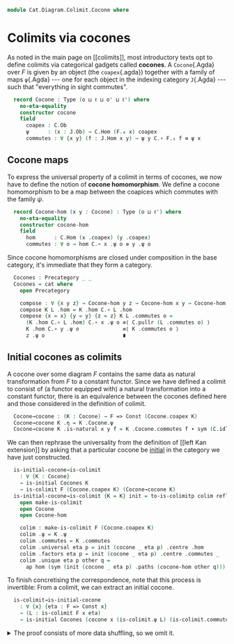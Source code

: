<!--
```agda
open import Cat.Diagram.Colimit.Base
open import Cat.Diagram.Initial
open import Cat.Prelude

import Cat.Functor.Reasoning as Func
import Cat.Reasoning
```
-->

```agda
module Cat.Diagram.Colimit.Cocone where
```

<!--
```agda
private variable
  o ℓ o' ℓ' : Level

open _=>_
```
-->

# Colimits via cocones

As noted in the main page on [[colimits]], most introductory texts opt
to define colimits via categorical gadgets called **cocones**. A
`Cocone`{.Agda} over $F$ is given by an object (the `coapex`{.agda})
together with a family of maps `ψ`{.Agda} --- one for each object in the
indexing category `J`{.Agda} --- such that "everything in sight
commutes".

<!--
```agda
module _ {J : Precategory o ℓ} {C : Precategory o' ℓ'} (F : Functor J C) where
  private
    module C = Cat.Reasoning C
    module J = Precategory J
    module F = Functor F
```
-->

```agda
  record Cocone : Type (o ⊔ ℓ ⊔ o' ⊔ ℓ') where
    no-eta-equality
    constructor cocone
    field
      coapex : C.Ob
      ψ      : (x : J.Ob) → C.Hom (F.₀ x) coapex
      commutes : ∀ {x y} (f : J.Hom x y) → ψ y C.∘ F.₁ f ≡ ψ x
```

<!--
```agda
  open Cocone

  Cocone-path : {x y : Cocone}
              → (p : x .coapex ≡ y .coapex)
              → (∀ o → PathP (λ i → C.Hom (F.₀ o) (p i)) (ψ x o) (ψ y o))
              → x ≡ y
  Cocone-path p q i .coapex = p i
  Cocone-path p q i .ψ o = q o i
  Cocone-path {x = x} {y = y} p q i .commutes {x = a} {y = b} f =
    is-prop→pathp (λ i → C.Hom-set _ _ (q b i C.∘ F.₁ f) (q a i))
      (x .commutes f) (y .commutes f) i
```
-->

## Cocone maps

To express the universal property of a colimit in terms of cocones, we
now have to define the notion of **cocone homomorphism**. We define a
cocone homomorphism to be a map between the coapices which commutes with
the family $\psi$.

```agda
  record Cocone-hom (x y : Cocone) : Type (o ⊔ ℓ') where
    no-eta-equality
    constructor cocone-hom
    field
      hom      : C.Hom (x .coapex) (y .coapex)
      commutes : ∀ o → hom C.∘ x .ψ o ≡ y .ψ o
```

<!--
```agda
  private unquoteDecl eqv = declare-record-iso eqv (quote Cocone-hom)

  open Cocone-hom

  Cocone-hom-path : ∀ {x y} {f g : Cocone-hom x y} → f .hom ≡ g .hom → f ≡ g
  Cocone-hom-path p i .hom = p i
  Cocone-hom-path {x = x} {y = y} {f = f} {g = g} p i .commutes o j =
    is-set→squarep (λ i j → C.Hom-set _ _)
      (λ j → p j C.∘ x .ψ o) (f .commutes o) (g .commutes o) refl i j
```
-->

Since cocone homomorphisms are closed under composition in the base
category, it's immediate that they form a category.

```agda
  Cocones : Precategory _ _
  Cocones = cat where
    open Precategory

    compose : ∀ {x y z} → Cocone-hom y z → Cocone-hom x y → Cocone-hom x z
    compose K L .hom = K .hom C.∘ L .hom
    compose {x = x} {y = y} {z = z} K L .commutes o =
      (K .hom C.∘ L .hom) C.∘ x .ψ o ≡⟨ C.pullr (L .commutes o) ⟩
      K .hom C.∘ y .ψ o              ≡⟨ K .commutes o ⟩
      z .ψ o                         ∎
```

<!--
```agda
    cat : Precategory _ _
    cat .Ob = Cocone
    cat .Hom = Cocone-hom
    cat .id = cocone-hom C.id (λ _ → C.idl _)
    cat ._∘_ = compose
    cat .idr f = Cocone-hom-path (C.idr (f .hom))
    cat .idl f = Cocone-hom-path (C.idl (f .hom))
    cat .assoc f g h = Cocone-hom-path (C.assoc (f .hom) (g .hom) (h .hom))
    cat .Hom-set x y = Iso→is-hlevel! 2 eqv
```
-->


## Initial cocones as colimits

A cocone over some diagram $F$ contains the same data as natural
transformation from $F$ to a constant functor. Since we have defined a
colimit to consist of (a functor equipped with) a natural transformation
into a constant functor, there is an equivalence between the cocones
defined here and those considered in the definition of colimit.

```agda
  Cocone→cocone : (K : Cocone) → F => Const (Cocone.coapex K)
  Cocone→cocone K .η = K .Cocone.ψ
  Cocone→cocone K .is-natural x y f = K .Cocone.commutes f ∙ sym (C.idl _)
```

We can then rephrase the universality from the definition of [[left Kan
extension]] by asking that a particular cocone be [initial] in the
category we have just constructed.

[initial]: Cat.Diagram.Initial.html

```agda
  is-initial-cocone→is-colimit
    : ∀ {K : Cocone}
    → is-initial Cocones K
    → is-colimit F (Cocone.coapex K) (Cocone→cocone K)
  is-initial-cocone→is-colimit {K = K} init = to-is-colimitp colim refl where
    open make-is-colimit
    open Cocone
    open Cocone-hom

    colim : make-is-colimit F (Cocone.coapex K)
    colim .ψ = K .ψ
    colim .commutes = K .commutes
    colim .universal eta p = init (cocone _ eta p) .centre .hom
    colim .factors eta p = init (cocone _ eta p) .centre .commutes _
    colim .unique eta p other q =
      ap hom (sym (init (cocone _ eta p) .paths (cocone-hom other q)))
```

To finish concretising the correspondence, note that this process is
invertible: From a colimit, we can extract an initial cocone.

```agda
  is-colimit→is-initial-cocone
    : ∀ {x} {eta : F => Const x}
    → (L : is-colimit F x eta)
    → is-initial Cocones (cocone x (is-colimit.ψ L) (is-colimit.commutes L))
```

<details>
<summary>The proof consists of more data shuffling, so we omit it.
</summary>

```agda
  is-colimit→is-initial-cocone {x  = x} L K = init where
    module L = is-colimit L
    module K = Cocone K
    open Cocone-hom

    init : is-contr (Cocone-hom (cocone x L.ψ L.commutes) K)
    init .centre .hom = L.universal K.ψ K.commutes
    init .centre .commutes _ = L.factors K.ψ K.commutes
    init .paths f =
      Cocone-hom-path (sym (L.unique K.ψ K.commutes (f .hom) (f .commutes)))
```
</details>
